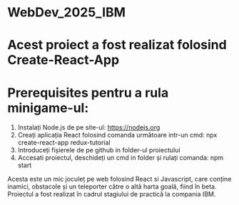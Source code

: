 # WebDev_2025_IBM
# Acest proiect a fost realizat folosind Create-React-App

# Prerequisites pentru a rula minigame-ul:
1. Instalați Node.js de pe site-ul: https://nodejs.org
2. Creați aplicația React folosind comanda următoare intr-un cmd: npx create-react-app redux-tutorial
3. Introduceți fișierele de pe github in folder-ul proiectului
4. Accesati proiectul, deschideți un cmd in folder și rulați comanda: npm start 

Acesta este un mic joculeț pe web folosind React si Javascript, care conține inamici, obstacole și un teleporter către o altă harta goală, fiind în beta.
Proiectul a fost realizat în cadrul stagiului de practică la compania IBM.


